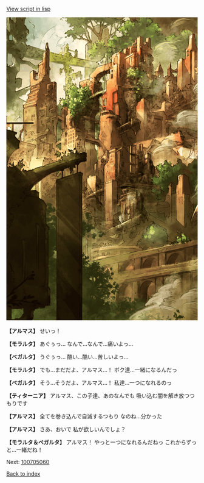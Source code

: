 [View script in lisp](../scripts/100705053.txt)

![beast_world_town2.png](../images/backgrounds/beast_world_town2.png)

**【アルマス】**
せいっ！

**【モラルタ】**
あぐぅっ…
なんで…なんで…痛いよっ…

**【ベガルタ】**
うぐぅっ…
酷い…酷い…苦しいよっ…

**【モラルタ】**
でも…まだだよ、アルマス…！
ボク達…一緒になるんだっ

**【ベガルタ】**
そう…そうだよ、アルマス…！
私達…一つになれるのっ

**【ティターニア】**
アルマス、この子達、あのなんでも
吸い込む闇を解き放つつもりです

**【アルマス】**
全てを巻き込んで自滅するつもり
なのね…分かった

**【アルマス】**
さあ、おいで
私が欲しいんでしょ？

**【モラルタ＆ベガルタ】**
アルマス！
やっと一つになれるんだねっ
これからずっと…一緒だね！

Next: [100705060](100705060.md)

[Back to index](index.md)
